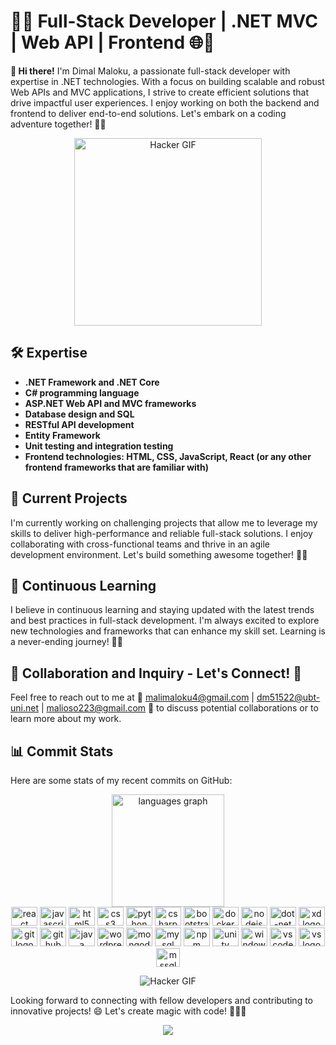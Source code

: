 # 🐱‍💻 Full-Stack Developer | .NET MVC | Web API | Frontend 🌐🚀

**👋 Hi there!** I'm Dimal Maloku, a passionate full-stack developer with expertise in .NET technologies. With a focus on building scalable and robust Web APIs and MVC applications, I strive to create efficient solutions that drive impactful user experiences. I enjoy working on both the backend and frontend to deliver end-to-end solutions. Let's embark on a coding adventure together! 🚀🔥

<div align="center">
  

  
  <img src="https://media.giphy.com/media/v1.Y2lkPTc5MGI3NjExbnZnNjl3ZzRpc2dwa216N212NjkxaDBkODExMzA4aGhubWV0OTNncCZlcD12MV9pbnRlcm5hbF9naWZfYnlfaWQmY3Q9cw/1n9GuQCT24ox88sPXB/giphy.gif" alt="Hacker GIF" width="300">
</div>

## 🛠️ Expertise

- **.NET Framework and .NET Core**
- **C# programming language**
- **ASP.NET Web API and MVC frameworks**
- **Database design and SQL**
- **RESTful API development**
- **Entity Framework**
- **Unit testing and integration testing**
- **Frontend technologies: HTML, CSS, JavaScript, React (or any other frontend frameworks that are familiar with)**

## 💼 Current Projects

I'm currently working on challenging projects that allow me to leverage my skills to deliver high-performance and reliable full-stack solutions. I enjoy collaborating with cross-functional teams and thrive in an agile development environment. Let's build something awesome together! 🌟🚀

## 🌱 Continuous Learning

I believe in continuous learning and staying updated with the latest trends and best practices in full-stack development. I'm always excited to explore new technologies and frameworks that can enhance my skill set. Learning is a never-ending journey! 🌱🚀

## 📱 Collaboration and Inquiry - Let's Connect! 🤝
Feel free to reach out to me at 📧 malimaloku4@gmail.com | dm51522@ubt-uni.net | malioso223@gmail.com 📧 to discuss potential collaborations or to learn more about my work.

## 📊 Commit Stats

Here are some stats of my recent commits on GitHub:

<div align="center">


 <img src="https://github-readme-stats.vercel.app/api/top-langs?locale=en&hide_title=false&layout=compact&card_width=320&langs_count=5&theme=dark&hide_border=false&username=DimalMaloku1" height="180" alt="languages graph"/>
</div>

  
<div align="center">
<img src="https://cdn.jsdelivr.net/gh/devicons/devicon/icons/react/react-original.svg" height="30" width="42" alt="react logo"  />

  <img src="https://cdn.jsdelivr.net/gh/devicons/devicon/icons/javascript/javascript-original.svg" height="30" width="42" alt="javascript logo"  />
  <img src="https://cdn.jsdelivr.net/gh/devicons/devicon/icons/html5/html5-original.svg" height="30" width="42" alt="html5 logo"  />
  <img src="https://cdn.jsdelivr.net/gh/devicons/devicon/icons/css3/css3-original.svg" height="30" width="42" alt="css3 logo"  />
  <img src="https://cdn.jsdelivr.net/gh/devicons/devicon/icons/python/python-original.svg" height="30" width="42" alt="python logo"  />
  <img src="https://cdn.jsdelivr.net/gh/devicons/devicon/icons/csharp/csharp-original.svg" height="30" width="42" alt="csharp logo"  />
  <img src="https://cdn.jsdelivr.net/gh/devicons/devicon/icons/bootstrap/bootstrap-original.svg" height="30" width="42" alt="bootstrap logo"  />
  <img src="https://cdn.jsdelivr.net/gh/devicons/devicon/icons/docker/docker-original.svg" height="30" width="42" alt="docker logo"  />
  <img src="https://cdn.jsdelivr.net/gh/devicons/devicon/icons/nodejs/nodejs-original.svg" height="30" width="42" alt="nodejs logo"  />
  <img src="https://cdn.jsdelivr.net/gh/devicons/devicon/icons/dot-net/dot-net-original.svg" height="30" width="42" alt="dot-net logo"  />
  <img src="https://cdn.jsdelivr.net/gh/devicons/devicon/icons/xd/xd-line.svg" height="30" width="42" alt="xd logo"  />
  <img src="https://cdn.jsdelivr.net/gh/devicons/devicon/icons/git/git-original.svg" height="30" width="42" alt="git logo"  />
  <img src="https://cdn.jsdelivr.net/gh/devicons/devicon/icons/github/github-original.svg" height="30" width="42" alt="github logo"  />
  <img src="https://cdn.jsdelivr.net/gh/devicons/devicon/icons/java/java-original.svg" height="30" width="42" alt="java logo"  />
  <img src="https://cdn.jsdelivr.net/gh/devicons/devicon/icons/wordpress/wordpress-plain.svg" height="30" width="42" alt="wordpress logo"  />
  <img src="https://cdn.jsdelivr.net/gh/devicons/devicon/icons/mongodb/mongodb-original.svg" height="30" width="42" alt="mongodb logo"  />
  <img src="https://cdn.jsdelivr.net/gh/devicons/devicon/icons/mysql/mysql-original.svg" height="30" width="42" alt="mysql logo"  />
  <img src="https://cdn.jsdelivr.net/gh/devicons/devicon/icons/npm/npm-original-wordmark.svg" height="30" width="42" alt="npm logo"  />
  <img src="https://cdn.jsdelivr.net/gh/devicons/devicon/icons/unity/unity-original.svg" height="30" width="42" alt="unity logo"  />
  <img src="https://cdn.jsdelivr.net/gh/devicons/devicon/icons/windows8/windows8-original.svg" height="30" width="42" alt="windows logo"  /> 
  <img src="https://cdn.jsdelivr.net/gh/devicons/devicon/icons/vscode/vscode-original.svg" height="30" width="42" alt="vscode logo"  /> 
  <img src="https://cdn.jsdelivr.net/gh/devicons/devicon/icons/visualstudio/visualstudio-plain.svg" height="30" width="42" alt="vs logo"  /> 
  <img src="https://github.com/DimalMaloku1/DimalMaloku1/assets/96485417/49556d4c-e5be-4b8b-98e2-0bab0b145cb4" height="30" width="38" alt="mssql logo"  /> 

</div>

<p align="center">
  <img src="https://media.giphy.com/media/QNFhOolVeCzPQ2Mx85/giphy.gif" alt="Hacker GIF">
</p>



Looking forward to connecting with fellow developers and contributing to innovative projects! 😄 Let's create magic with code! 🐱‍💻🌟





<div align="center">
  <img src="https://profile-counter.glitch.me/DimalMaloku1/count.svg?"  />
</div>



